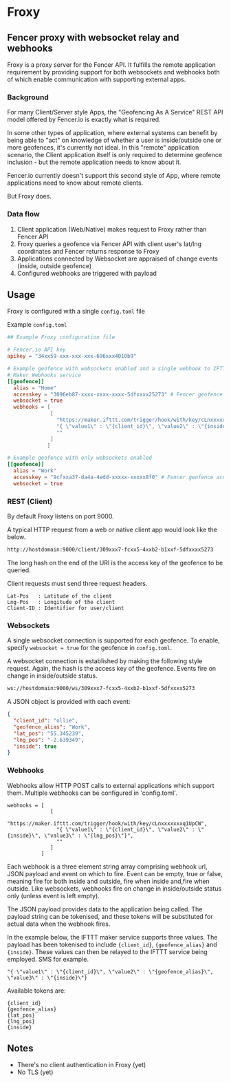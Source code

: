 # Froxy

## Fencer proxy with websocket relay and webhooks

Froxy is a proxy server for the Fencer API. It fulfills the remote application requirement by providing support for both websockets and webhooks both of which enable communication with supporting external apps.

### Background

For many Client/Server style Apps, the "Geofencing As A Service" REST API model offered by Fencer.io is exactly what is required. 

In some other types of application, where external systems can benefit by being able to "act" on knowledge of whether a user is inside/outside one or more geofences, it's currently not ideal. In this "remote" application scenario, the Client application itself is only required to determine geofence inclusion - but the remote application needs to know about it.

Fencer.io currently doesn't support this second style of App, where remote applications need to know about remote clients. 

But Froxy does.

### Data flow

1. Client application (Web/Native) makes request to Froxy rather than Fencer API
2. Froxy queries a geofence via Fencer API with client user's lat/lng coordinates and Fencer returns response to Froxy
3. Applications connected by Websocket are appraised of change events (inside, outside geofence)
4. Configured webhooks are triggered with payload

## Usage

Froxy is configured with a single `config.toml` file

Example `config.toml`

```toml
## Example Froxy configuration file

# Fencer.io API key
apikey = "34xx59-xxx-xxx-xxx-696xxx4010b9"

# Example geofence with websockets enabled and a single webhook to IFTTT
# Maker Webhooks service
[[geofence]]
  alias = "Home"
  accesskey = "3096eb87-xxxx-xxxx-xxxx-5dfxxxx25273" # Fencer geofence access key
  websocket = true
  webhooks = [
              [
                "https://maker.ifttt.com/trigger/hook/with/key/cLnxxxxxxxq1UpCW",
                "{ \"value1\" : \"{client_id}\", \"value2\" : \"{inside}\", \"value3\" : \"{lng_pos}\"}",
                ""
              ]
             ]

# Example geofence with only websockets enabled
[[geofence]]
  alias = "Work"
  accesskey = "9cfxxa37-da4a-4edd-xxxxx-xxxxx8f0" # Fencer geofence access key
  websocket = true

```
### REST (Client)

By default Froxy listens on port 9000.

A typical HTTP request from a web or native client app would look like the below. 

```html
http://hostdomain:9000/client/309xxx7-fcxx5-4xxb2-b1xxf-5dfxxxx5273
```

The long hash on the end of the URI is the access key of the geofence to be queried.

Client requests must send three request headers. 

```
Lat-Pos   : Latitude of the client
Lng-Pos   : Longitude of the client
Client-ID : Identifier for user/client
```

### Websockets

A single websocket connection is supported for each geofence. To enable, specify `websocket = true` for the geofence in `config.toml`.

A websocket connection is established by making the following style request. Again, the hash is the access key of the geofence. Events fire on change in inside/outside status.

```html
ws://hostdomain:9000/ws/309xxx7-fcxx5-4xxb2-b1xxf-5dfxxxx5273
```

A JSON object is provided with each event:

```json
{
  "client_id": "ollie",
  "geofence_alias": "Work",
  "lat_pos": "55.345239",
  "lng_pos": "-2.639349",
  "inside": true
}
```

### Webhooks

Webhooks allow HTTP POST calls to external applications which support them. Multiple webhooks can be configured in 'config.toml'.

```
webhooks = [
              [
                "https://maker.ifttt.com/trigger/hook/with/key/cLnxxxxxxxq1UpCW",
                "{ \"value1\" : \"{client_id}\", \"value2\" : \"{inside}\", \"value3\" : \"{lng_pos}\"}",
                ""
              ]
           ]
```

Each webhook is a three element string array comprising webhook url, JSON payload and event on which to fire. Event can be empty, true or false, meaning fire for both inside and outside, fire when inside and,fire when outside. Like websockets, webhooks fire on change in inside/outside status only (unless event is left empty).

The JSON payload provides data to the application being called. The payload string can be tokenised, and these tokens will be substituted for actual data when the webhook fires. 

In the example below, the IFTTT maker service supports three values. The payload has been tokenised to include `{client_id}`, `{geofence_alias}` and `{inside}`.  These values can then be relayed to the IFTTT service being employed. SMS for example.
```
"{ \"value1\" : \"{client_id}\", \"value2\" : \"{geofence_alias}\", \"value3\" : \"{inside}\"}
```

Available tokens are:

```
{client_id}
{geofence_alias}
{lat_pos}
{lng_pos}
{inside}
```

## Notes
- There's no client authentication in Froxy (yet)
- No TLS (yet)